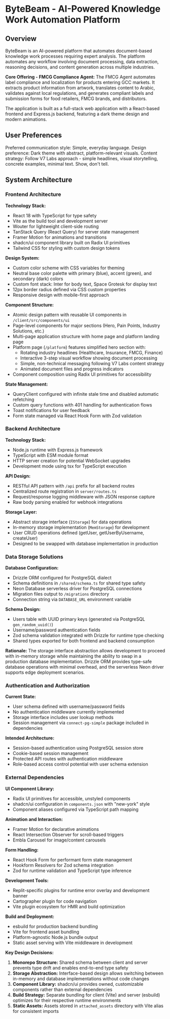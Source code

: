 # ByteBeam - AI-Powered Knowledge Work Automation Platform

## Overview

ByteBeam is an AI-powered platform that automates document-based knowledge work processes requiring expert analysis. The platform automates any workflow involving document processing, data extraction, reasoning decisions, and content generation across multiple industries.

**Core Offering - FMCG Compliance Agent:**
The FMCG Agent automates label compliance and localization for products entering GCC markets. It extracts product information from artwork, translates content to Arabic, validates against local regulations, and generates compliant labels and submission forms for food retailers, FMCG brands, and distributors.

The application is built as a full-stack web application with a React-based frontend and Express.js backend, featuring a dark theme design and modern animations.

## User Preferences

Preferred communication style: Simple, everyday language.
Design preference: Dark theme with abstract, platform-relevant visuals.
Content strategy: Follow V7 Labs approach - simple headlines, visual storytelling, concrete examples, minimal text. Show, don't tell.

## System Architecture

### Frontend Architecture

**Technology Stack:**
- React 18 with TypeScript for type safety
- Vite as the build tool and development server
- Wouter for lightweight client-side routing
- TanStack Query (React Query) for server state management
- Framer Motion for animations and transitions
- shadcn/ui component library built on Radix UI primitives
- Tailwind CSS for styling with custom design tokens

**Design System:**
- Custom color scheme with CSS variables for theming
- Neutral base color palette with primary (blue), accent (green), and secondary (dark) colors
- Custom font stack: Inter for body text, Space Grotesk for display text
- 12px border radius defined via CSS custom properties
- Responsive design with mobile-first approach

**Component Structure:**
- Atomic design pattern with reusable UI components in `/client/src/components/ui`
- Page-level components for major sections (Hero, Pain Points, Industry Solutions, etc.)
- Multi-page application structure with home page and platform landing page
- Platform page (`/platform`) features simplified hero section with:
  - Rotating industry headlines (Healthcare, Insurance, FMCG, Finance)
  - Interactive 3-step visual workflow showing document processing
  - Simple, non-technical messaging following V7 Labs content strategy
  - Animated document files and progress indicators
- Component composition using Radix UI primitives for accessibility

**State Management:**
- QueryClient configured with infinite stale time and disabled automatic refetching
- Custom query functions with 401 handling for authentication flows
- Toast notifications for user feedback
- Form state managed via React Hook Form with Zod validation

### Backend Architecture

**Technology Stack:**
- Node.js runtime with Express.js framework
- TypeScript with ESM module format
- HTTP server creation for potential WebSocket upgrades
- Development mode using tsx for TypeScript execution

**API Design:**
- RESTful API pattern with `/api` prefix for all backend routes
- Centralized route registration in `server/routes.ts`
- Request/response logging middleware with JSON response capture
- Raw body parsing enabled for webhook integrations

**Storage Layer:**
- Abstract storage interface (`IStorage`) for data operations
- In-memory storage implementation (`MemStorage`) for development
- User CRUD operations defined (getUser, getUserByUsername, createUser)
- Designed to be swapped with database implementation in production

### Data Storage Solutions

**Database Configuration:**
- Drizzle ORM configured for PostgreSQL dialect
- Schema definitions in `/shared/schema.ts` for shared type safety
- Neon Database serverless driver for PostgreSQL connections
- Migration files output to `/migrations` directory
- Connection string via `DATABASE_URL` environment variable

**Schema Design:**
- Users table with UUID primary keys (generated via PostgreSQL `gen_random_uuid()`)
- Username/password authentication fields
- Zod schema validation integrated with Drizzle for runtime type checking
- Shared types exported for both frontend and backend consumption

**Rationale:**
The storage interface abstraction allows development to proceed with in-memory storage while maintaining the ability to swap in a production database implementation. Drizzle ORM provides type-safe database operations with minimal overhead, and the serverless Neon driver supports edge deployment scenarios.

### Authentication and Authorization

**Current State:**
- User schema defined with username/password fields
- No authentication middleware currently implemented
- Storage interface includes user lookup methods
- Session management via `connect-pg-simple` package included in dependencies

**Intended Architecture:**
- Session-based authentication using PostgreSQL session store
- Cookie-based session management
- Protected API routes with authentication middleware
- Role-based access control potential with user schema extension

### External Dependencies

**UI Component Library:**
- Radix UI primitives for accessible, unstyled components
- shadcn/ui configuration in `components.json` with "new-york" style
- Component aliases configured via TypeScript path mapping

**Animation and Interaction:**
- Framer Motion for declarative animations
- React Intersection Observer for scroll-based triggers
- Embla Carousel for image/content carousels

**Form Handling:**
- React Hook Form for performant form state management
- Hookform Resolvers for Zod schema integration
- Zod for runtime validation and TypeScript type inference

**Development Tools:**
- Replit-specific plugins for runtime error overlay and development banner
- Cartographer plugin for code navigation
- Vite plugin ecosystem for HMR and build optimization

**Build and Deployment:**
- esbuild for production backend bundling
- Vite for frontend asset bundling
- Platform-agnostic Node.js bundle output
- Static asset serving with Vite middleware in development

**Key Design Decisions:**
1. **Monorepo Structure:** Shared schema between client and server prevents type drift and enables end-to-end type safety
2. **Storage Abstraction:** Interface-based design allows switching between in-memory and database implementations without code changes
3. **Component Library:** shadcn/ui provides owned, customizable components rather than external dependencies
4. **Build Strategy:** Separate bundling for client (Vite) and server (esbuild) optimizes for their respective runtime environments
5. **Static Assets:** Assets stored in `attached_assets` directory with Vite alias for consistent imports